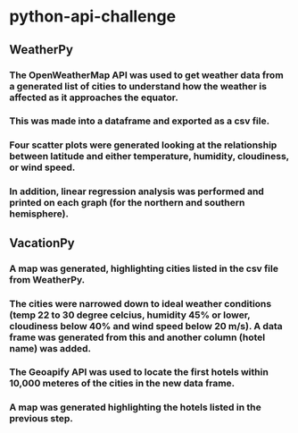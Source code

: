 # python-api-challenge

## WeatherPy
### The OpenWeatherMap API was used to get weather data from a generated list of cities to understand how the weather is affected as it approaches the equator.
### This was made into a dataframe and exported as a csv file.
### Four scatter plots were generated looking at the relationship between latitude and either temperature, humidity, cloudiness, or wind speed.
### In addition, linear regression analysis was performed and printed on each graph (for the northern and southern hemisphere).

## VacationPy
### A map was generated, highlighting cities listed in the csv file from WeatherPy.
### The cities were narrowed down to ideal weather conditions (temp 22 to 30 degree celcius, humidity 45% or lower, cloudiness below 40% and wind speed below 20 m/s). A data frame was generated from this and another column (hotel name) was added.
### The Geoapify API was used to locate the first hotels within 10,000 meteres of the cities in the new data frame.
### A map was generated highlighting the hotels listed in the previous step.
